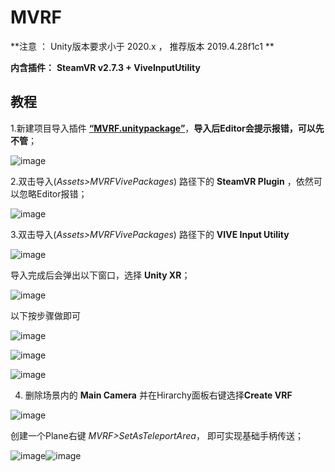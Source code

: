 # MVRF
**注意 ： Unity版本要求小于 2020.x ， 推荐版本 2019.4.28f1c1 **

**内含插件：**
**SteamVR v2.7.3 + ViveInputUtility**

## 教程

1.新建项目导入插件 [**“MVRF.unitypackage”**](https://github.com/yinczar/MVRF/blob/main/Unitypackage/MVRF.unitypackage)，**导入后Editor会提示报错，可以先不管**；

![image](https://user-images.githubusercontent.com/34049856/170965320-97d3af3d-795b-4a08-80f6-ea6eb90535f9.png)

2.双击导入(*Assets>MVRFVivePackages*) 路径下的 **SteamVR Plugin** ，依然可以忽略Editor报错；

![image](https://user-images.githubusercontent.com/34049856/170966305-58daab11-7fa4-4dd8-a16f-f19d1eb40968.png)

3.双击导入(*Assets>MVRFVivePackages*) 路径下的 **VIVE Input Utility** 

![image](https://user-images.githubusercontent.com/34049856/170967017-c86b7da5-2193-4346-b492-0a92fc86a90f.png)

导入完成后会弹出以下窗口，选择 **Unity XR**；

![image](https://user-images.githubusercontent.com/34049856/170967213-88e8eccd-a0d7-42fd-84ae-81b238056fb1.png)

以下按步骤做即可

![image](https://user-images.githubusercontent.com/34049856/170967470-de91b346-d63c-43e4-aa26-f5f1a807bda3.png)

![image](https://user-images.githubusercontent.com/34049856/170967578-1cc0ec62-32a9-4023-9bef-025dafa76031.png)

![image](https://user-images.githubusercontent.com/34049856/170967616-de76df31-2da9-4e33-b5e4-8ff36e8cd543.png)

4. 删除场景内的 **Main Camera** 并在Hirarchy面板右键选择**Create VRF**

![image](https://user-images.githubusercontent.com/34049856/170968227-42586d9d-5331-43f2-a518-bfcd79945d2b.png)

创建一个Plane右键 *MVRF>SetAsTeleportArea*， 即可实现基础手柄传送；

![image](https://user-images.githubusercontent.com/34049856/170968622-07a977b4-0797-4502-a807-e7a8fcefbe46.png)![image](https://user-images.githubusercontent.com/34049856/170969041-f67535ad-0725-458e-828e-caf10f9bead0.png)



